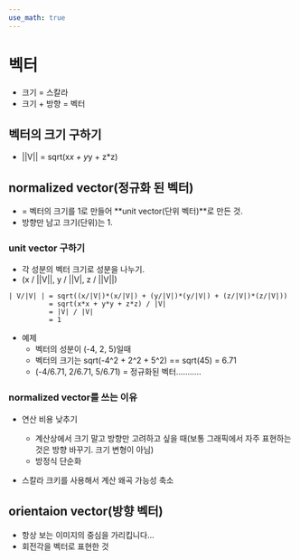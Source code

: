 ```yaml
---
use_math: true
---
```


# 벡터
- 크기 = 스칼라
- 크기 + 방향 = 벡터
##  벡터의 크기 구하기
- ||V|| = sqrt(x*x + y*y + z*z)
## normalized vector(정규화 된 벡터)
- = 벡터의 크기를 1로 만들어 **unit vector(단위 벡터)**로 만든 것.
- 방향만 남고 크기(단위)는 1.
### unit vector 구하기
- 각 성분의 벡터 크기로 성분을 나누기.
- (x / ||V||, y / ||V|, z / ||V||) 

~~~
| V/|V| | = sqrt((x/|V|)*(x/|V|) + (y/|V|)*(y/|V|) + (z/|V|)*(z/|V|))
          = sqrt(x*x + y*y + z*z) / |V|
          = |V| / |V|
          = 1
~~~

- 예제
  - 벡터의 성분이 (-4, 2, 5)일때
  - 벡터의 크기는 sqrt(-4^2 + 2^2 + 5^2) == sqrt(45) = 6.71
  - (-4/6.71, 2/6.71, 5/6.71) = 정규화된 벡터...........
### normalized vector를 쓰는 이유
- 연산 비용 낮추기
  - 계산상에서 크기 말고 방향만 고려하고 싶을 때(보통 그래픽에서 자주 표현하는 것은 방향 바꾸기. 크기 변형이 아님)
  - 방정식 단순화
  
  
- 스칼라 크키를 사용해서 계산 왜곡 가능성 축소 

## orientaion vector(방향 벡터)
- 항상 보는 이미지의 중심을 가리킵니다...
- 회전각을 벡터로 표현한 것

